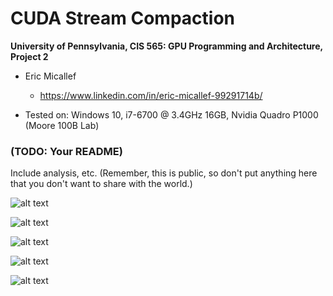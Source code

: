CUDA Stream Compaction
======================

**University of Pennsylvania, CIS 565: GPU Programming and Architecture, Project 2**

* Eric Micallef
  * https://www.linkedin.com/in/eric-micallef-99291714b/
  
* Tested on: Windows 10, i7-6700 @ 3.4GHz 16GB, Nvidia Quadro P1000 (Moore 100B Lab)

### (TODO: Your README)

Include analysis, etc. (Remember, this is public, so don't put
anything here that you don't want to share with the world.)


![alt text](https://raw.github.com/micallef25/Project2-Number-Algorithms/Project2-Stream-Compaction/master/img/differingblocks.PNG)

![alt text](https://raw.github.com/micallef25/Project2-Number-Algorithms/Project2-Stream-Compaction/master/img/differingblocksraw.PNG)

![alt text](https://raw.github.com/micallef25/Project2-Number-Algorithms/Project2-Stream-Compaction/master/img/graphraw.PNG)

![alt text](https://raw.github.com/micallef25/Project2-Number-Algorithms/Project2-Stream-Compaction/master/img/larger_graph.PNG)

![alt text](https://raw.github.com/micallef25/Project2-Number-Algorithms/Project2-Stream-Compaction/master/img/smaller_graph.PNG)
